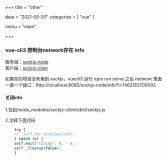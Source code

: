 +++
title = "other"

date = "2021-05-20"
categories = [
"vue"
]

menu = "main"

+++

### vue-cli3 控制台network存在 info

服务端：[sockjs-node](https://github.com/sockjs/sockjs-node)  
客户端：[sockjs-clien](https://github.com/sockjs/sockjs-client)

如果你的项目没有用到 sockjs，vuecli3 运行 npm run serve 之后 network 里面一直一个接口：http://localhost:8080/sockjs-node/info?t=1462183700002

#### 关闭info
1.找到/node_modules/sockjs-client/dist/sockjs.js

2.注释下面代码
```js
    try {
    //  self.xhr.send(payload);
    } catch (e) {
    self.emit('finish', 0, '');
    self._cleanup(false);
    }
```

